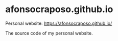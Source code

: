 # afonsocraposo.github.io
Personal website: https://afonsocraposo.github.io/

The source code of my personal website.
